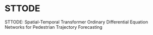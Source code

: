 # STTODE
STTODE: Spatial-Temporal Transformer Ordinary Differential Equation Networks for Pedestrian Trajectory Forecasting
